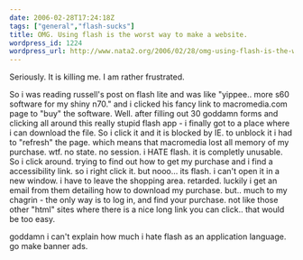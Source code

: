 ```yaml
---
date: 2006-02-28T17:24:18Z
tags: ["general","flash-sucks"]
title: OMG. Using flash is the worst way to make a website.
wordpress_id: 1224
wordpress_url: http://www.nata2.org/2006/02/28/omg-using-flash-is-the-worst-way-to-make-a-website/
---
```


Seriously. It is killing me. I am rather frustrated. 

So i was reading russell's post on flash lite and was like "yippee.. more s60 software for my shiny n70." and i clicked his fancy link to macromedia.com page to "buy" the software. Well. after filling out 30 goddamn forms and clicking all around this really stupid flash app - i finally got to a place where i can download the file. So i click it and it is blocked by IE. to unblock it i had to "refresh" the page. which means that macromedia lost all memory of my purchase. wtf. no state. no session. i HATE flash. it is completly unusable. So i click around. trying to find out how to get my purchase and i find a accessibility link. so i right click it. but nooo... its flash. i can't open it in a new window. i have to leave the shopping area. retarded. luckily i get an email from them detailing how to download my purchase. but.. much to my chagrin - the only way is to log in, and find your purchase. not like those other "html" sites where there is a nice long link you can click.. that would be too easy. 

goddamn i can't explain how much i hate flash as an application language. go make banner ads. 
